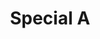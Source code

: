--- 
title: "Special A"
publishdate: "2018-12-24T16:48:46+02:00"
src: "https://365manga.net/manga/special-a"
image: "https://data.365manga.net/images/thumbnails/32719-special-a.jpg"
description: " Special A manga summary: Her whole life, Hikari Hanazono has been consumed with the desire to win against her school rival, Kei Takishima--at anything. He always comes out on top no matter what he does, and Hikari is determined to do whatever it takes to beat this guy! At age 6 Hikari lost to Kei in an impromptu wrestling match. Now, at 15, Hikari joins 'Special A,' a group of…"
---